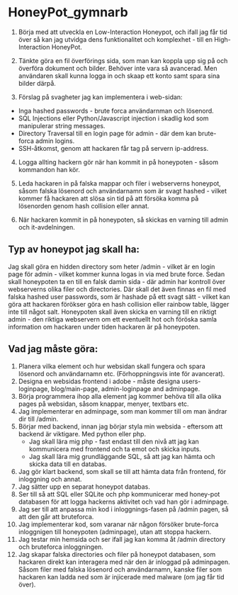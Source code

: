 # HoneyPot_gymnarb

1. Börja med att utveckla en Low-Interaction Honeypot, och ifall jag får tid över så kan jag utvidga dens funktionalitet och komplexhet - till en High-Interaction HoneyPot.
   
2. Tänkte göra en fil överförings sida, som man kan koppla upp sig på och överföra dokument och bilder. Behöver inte vara så avancerad. 
Men användaren skall kunna logga in och skaap ett konto samt spara sina bilder därpå.

3. Förslag på svagheter jag kan implementera i web-sidan:
- Inga hashed passwords - brute forca användarnman och lösenord.
- SQL Injections eller Python/Javascript injection i skadlig kod som manipulerar string messages.
- Directory Traversal till en login page för admin - där dem kan brute-forca admin logins.
- SSH-åtkomst, genom att hackaren får tag på servern ip-address.

4. Logga allting hackern gör när han kommit in på honeypoten - såsom kommandon han kör.

5. Leda hackaren in på falska mappar och filer i webserverns honeypot, såsom falska lösenord och användarnamn som är svagt hashed - vilket kommer få hackaren
att slösa sin tid på att försöka komma på lösenorden genom hash collision eller annat.

6. När hackaren kommit in på honeypoten, så skickas en varning till admin och it-avdelningen.


## Typ av honeypot jag skall ha:
Jag skall göra en hidden directory som heter /admin - vilket är en login page för admin - vilket kommer kunna logas in via med brute force. 
Sedan skall honeypoten ta en till en falsk damin sida - där admin har kontroll över webserverns olika filer och directories. 
Där skall det även finnas en fil med falska hashed user passwords, som är hashade på ett svagt sätt - vilket kan göra att hackaren förökser göra en 
hash collision eller rainbow table, lägger inte till något salt. 
Honeypoten skall även skicka en varning till en riktigt admin - den riktiga webservern om ett eventuellt hot och föröska samla information om hackaren under
tiden hackaren är på honeypoten. 

## Vad jag måste göra:

1. Planera vilka element och hur websidan skall fungera och spara lösenord och användarnamn etc. (Förhoppningsvis inte för avancerat). 
2. Designa en websidas frontend i adobe - måste designa users-loginpage, blog/main-page, admin-loginpage and adminpage.
3. Börja programmera ihop alla element jag kommer behöva till alla olika pages på websidan, såsom knappar, menyer, textbars etc.
4. Jag implementerar en adminpage, som man kommer till om man ändrar dir till /admin.
5. Börjar med backend, innan jag börjar styla min websida - eftersom att backend är viktigare. Med python eller php.
     - Jag skall lära mig php - fast endast till den nivå att jag kan kommunicera med frontend och ta emot och skicka inputs.
     - Jag skall lära mig grundläggande SQL, så att jag kan hämta och skicka data till en databas.
6. Jag gör klart backend, som skall se till att hämta data från frontend, för inloggning och annat.
7. Jag sätter upp en separat honeypot databas.
8. Ser till så att SQL eller SQLite och php kommunicerar med honey-pot databasen för att logga hackerns aktivitet och vad han gör i adminpage.
9. Jag ser till att anpassa min kod i inloggnings-fasen på /admin pagen, så att den går att bruteforca.
10. Jag implementerar kod, som varanar när någon försöker brute-forca inloggnigen till honeypoten (adminpage), utan att stoppa hackern.
11. Jag testar min hemsida och ser ifall jag kan komma åt /admin directory och bruteforca inloggningen. 
12. Jag skapar falska directories och filer på honeypot databasen, som hackaren direkt kan interagera med när den är inloggad på adminpagen.
    Såsom filer med falska lösenord och användarnamn, kanske filer som hackaren kan ladda ned som är injicerade med malware (om jag får tid över). 
